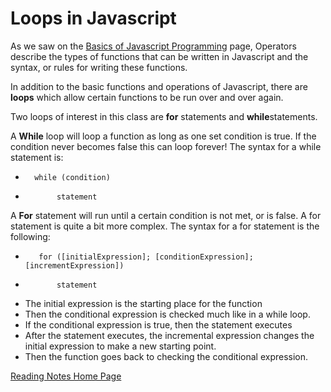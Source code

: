 # Loops in Javascript

As we saw on the [Basics of Javascript Programming](javascript2.md) page, Operators describe the types of functions that can be written in Javascript and the syntax, or rules for writing these functions.

In addition to the basic functions and operations of Javascript, there are **loops** which allow certain functions to be run over and over again. 

Two loops of interest in this class are **for** statements and **while**statements. 

A **While** loop will loop a function as long as one set condition is true. If the condition never becomes false this can loop forever! The syntax for a while statement is:
-       while (condition)
-            statement

A **For** statement will run until a certain condition is not met, or is false. A for statement is quite a bit more complex. The syntax for a for statement is the following:
-        for ([initialExpression]; [conditionExpression]; [incrementExpression])
-            statement

- The initial expression is the starting place for the function
- Then the conditional expression is checked much like in a while loop.
- If the conditional expression is true, then the statement executes
- After the statement executes, the incremental expression changes the initial expression to make a new starting point.
- Then the function goes back to checking the conditional expression.


[Reading Notes Home Page](README.md)